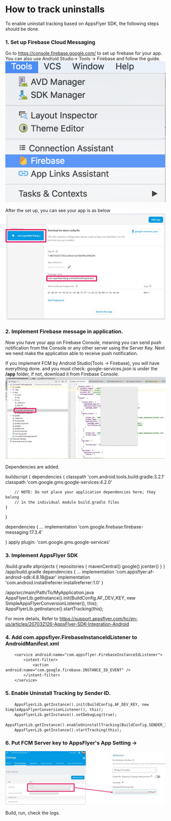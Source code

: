 # How to track uninstalls

To enable uninstall tracking based on AppsFlyer SDK, the following steps should be done.

### 1. Set up Firebase Cloud Messaging
Go to https://console.firebase.google.com/ to set up firebase for your app.
You can also use Android Studio-> Tools -> Firebase and follow the guide.
![alt text](https://github.com/AppsFlyerLiang/UninstallTrackingSample/blob/master/Slides/FromAndroid.png)

After the set up, you can see your app is as below
![alt text](https://github.com/AppsFlyerLiang/UninstallTrackingSample/blob/master/Slides/Slide14.jpeg)

### 2. Implement Firebase message in application.
Now you have your app on Firebase Console, meaning you can send push notification from the Console or any other server using the Server Key.
Next we need make the application able to receive push notification.

If you implement FCM by Android Studio(Tools -> Firebase), you will have everything done.
and you must check:
google-services.json is under the **/app** folder, if not, download it from Firebase Console.
![alt text](https://github.com/AppsFlyerLiang/UninstallTrackingSample/blob/master/Slides/Slide15.jpeg)

Dependencies are added.

buildscript {
    dependencies {
        classpath 'com.android.tools.build:gradle:3.2.1'
        classpath 'com.google.gms:google-services:4.2.0'

        // NOTE: Do not place your application dependencies here; they belong
        // in the individual module build.gradle files
    }
}

dependencies {
    ...
    implementation 'com.google.firebase:firebase-messaging:17.3.4'

}
apply plugin: 'com.google.gms.google-services'


### 3. Implement AppsFlyer SDK
<root>/build.gradle
allprojects {
    repositories {
        mavenCentral()
        google()
        jcenter()
    }
}
<root>/app/build.gradle
dependencies {
    ...
    implementation 'com.appsflyer:af-android-sdk:4.8.18@aar'
    implementation 'com.android.installreferrer:installreferrer:1.0'
}

<root>/app/src/main/Path/To/MyApplication.java
        AppsFlyerLib.getInstance().init(BuildConfig.AF_DEV_KEY, new SimpleAppsFlyerConversionListener(), this);
        AppsFlyerLib.getInstance().startTracking(this);

For more details, Refer to https://support.appsflyer.com/hc/en-us/articles/207032126-AppsFlyer-SDK-Integration-Android

### 4. Add com.appsflyer.FirebaseInstanceIdListener to AndroidManifest.xml

        <service android:name="com.appsflyer.FirebaseInstanceIdListener">
            <intent-filter>
                <action android:name="com.google.firebase.INSTANCE_ID_EVENT" />
            </intent-filter>
        </service>


### 5. Enable Uninstall Tracking by Sender ID.

        AppsFlyerLib.getInstance().init(BuildConfig.AF_DEV_KEY, new SimpleAppsFlyerConversionListener(), this);
        AppsFlyerLib.getInstance().setDebugLog(true);
        AppsFlyerLib.getInstance().enableUninstallTracking(BuildConfig.SENDER_ID);
        AppsFlyerLib.getInstance().startTracking(this);


### 6. Put FCM Server key to AppsFlyer's App Setting -> 
![alt text](https://github.com/AppsFlyerLiang/UninstallTrackingSample/blob/master/Slides/Slide19.jpeg)

Build, run, check the logs.
